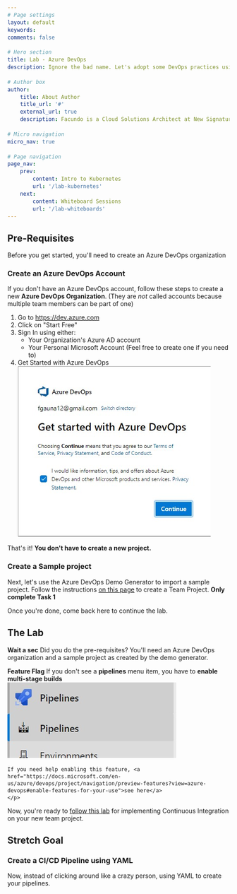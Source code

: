 ```yaml
---
# Page settings
layout: default
keywords:
comments: false

# Hero section
title: Lab - Azure DevOps
description: Ignore the bad name. Let's adopt some DevOps practices using Azure DevOps.

# Author box
author:
    title: About Author
    title_url: '#'
    external_url: true
    description: Facundo is a Cloud Solutions Architect at New Signature. He enjoys helping clients with architecture, containers/orchestration, and stream lining development processes.

# Micro navigation
micro_nav: true

# Page navigation
page_nav:
    prev:
        content: Intro to Kubernetes
        url: '/lab-kubernetes'
    next: 
        content: Whiteboard Sessions
        url: '/lab-whiteboards'
---
```


## Pre-Requisites

Before you get started, you'll need to create an Azure DevOps organization

### Create an Azure DevOps Account

If you don't have an Azure DevOps account, follow these steps to create a new **Azure DevOps Organization**. (They are _not_ called accounts because multiple team members can be part of one)

1. Go to <a href="http://dev.azure.com" target="_blank">https://dev.azure.com</a>
2. Click on "Start Free"
3. Sign In using either:
    - Your Organization's Azure AD account
    - Your Personal Microsoft Account (Feel free to create one if you need to)
4. Get Started with Azure DevOps
![](/images/get-started-azure-devops-2.jpg)

That's it! **You don't have to create a new project.**

### Create a Sample project

Next, let's use the Azure DevOps Demo Generator to import a sample project.
Follow the instructions [on this page](https://www.azuredevopslabs.com/labs/azuredevops/prereq/) to create a Team Project. **Only complete Task 1**

Once you're done, come back here to continue the lab.

## The Lab

<div class="callout callout--warning">
    <p><strong>Wait a sec</strong> Did you do the pre-requisites?
    You'll need an Azure DevOps organization and a sample project as created by the demo generator. </p>
</div>

<div class="callout callout--danger">
    <p><strong>Feature Flag</strong> If you don't see a <b>pipelines</b> menu item, you have to <b>enable multi-stage builds</b>
    <img src="/images/preview-feature-pipelines.jpg" />

    If you need help enabling this feature, <a href="https://docs.microsoft.com/en-us/azure/devops/project/navigation/preview-features?view=azure-devops#enable-features-for-your-use">see here</a>
    </p>
</div>

Now, you're ready to [follow this lab](https://www.azuredevopslabs.com/labs/azuredevops/continuousintegration/) for implementing Continuous Integration on your new team project.

## Stretch Goal

### Create a CI/CD Pipeline using YAML

Now, instead of clicking around like a crazy person, using YAML to create your pipelines.
